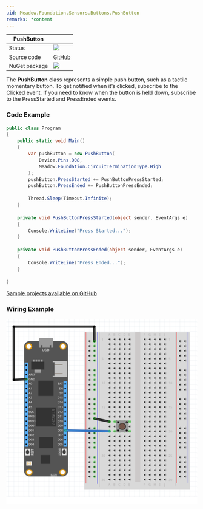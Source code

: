 ```yaml
---
uid: Meadow.Foundation.Sensors.Buttons.PushButton
remarks: *content
---
```


| PushButton    |             |
|---------------|-------------|
| Status        | <img src="https://img.shields.io/badge/Working-brightgreen" style="width: auto; height: -webkit-fill-available;" /> |
| Source code   | [GitHub](https://github.com/WildernessLabs/Meadow.Foundation/tree/master/Source/Meadow.Foundation.Core/Sensors/Buttons/) |
| NuGet package | <a href="https://www.nuget.org/packages/Meadow.Foundation/" target="_blank"><img src="https://img.shields.io/nuget/v/Meadow.Foundation.svg?label=Meadow.Foundation" style="width: auto; height: -webkit-fill-available;" /></a> |

The **PushButton** class represents a simple push button, such as a tactile momentary button. To get notified when it’s clicked, subscribe to the Clicked event. If you need to know when the button is held down, subscribe to the PressStarted and PressEnded events.

### Code Example

```csharp
public class Program
{
    public static void Main()
    {
        var pushButton = new PushButton(
            Device.Pins.D08, 
            Meadow.Foundation.CircuitTerminationType.High
        );
        pushButton.PressStarted += PushButtonPressStarted;
        pushButton.PressEnded += PushButtonPressEnded;

        Thread.Sleep(Timeout.Infinite);
    }

    private void PushButtonPressStarted(object sender, EventArgs e)
    {
        Console.WriteLine("Press Started..."); 
    }

    private void PushButtonPressEnded(object sender, EventArgs e)
    {
        Console.WriteLine("Press Ended...");
    }
    
}
```

[Sample projects available on GitHub](https://github.com/WildernessLabs/Meadow.Foundation/tree/master/Source/Meadow.Foundation.Core.Samples) 

### Wiring Example

![](../../API_Assets/Meadow.Foundation.Sensors.Buttons.PushButton/PushButton.svg)
